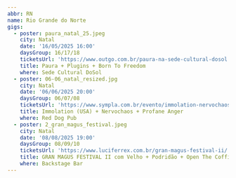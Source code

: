 ```yaml
---
abbr: RN
name: Rio Grande do Norte
gigs:
  - poster: paura_natal_25.jpeg
    city: Natal
    date: '16/05/2025 16:00'
    daysGroup: 16/17/18
    ticketsUrl: 'https://www.outgo.com.br/paura-na-sede-cultural-dosol'
    title: Paura + Plugins + Born To Freedom
    where: Sede Cultural DoSol
  - poster: 06-06_natal_resized.jpg
    city: Natal
    date: '06/06/2025 20:00'
    daysGroup: 06/07/08
    ticketsUrl: 'https://www.sympla.com.br/evento/immolation-nervochaos-profane-anger/2949791'
    title: Immolation (USA) + Nervochaos + Profane Anger
    where: Red Dog Pub
  - poster: 2_gran_magus_festival.jpeg
    city: Natal
    date: '08/08/2025 19:00'
    daysGroup: 08/09/10
    ticketsUrl: 'https://www.luciferrex.com.br/gran-magus-festival-ii/'
    title: GRAN MAGUS FESTIVAL II com Velho + Podridão + Open The Coffin ...
    where: Backstage Bar
---
```


